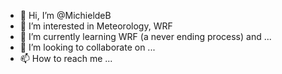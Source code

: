- 👋 Hi, I’m @MichieldeB
- 👀 I’m interested in Meteorology, WRF
- 🌱 I’m currently learning WRF (a never ending process) and ...
- 💞️ I’m looking to collaborate on ...
- 📫 How to reach me ...

<!---
MichieldeB/MichieldeB is a ✨ special ✨ repository because its `README.md` (this file) appears on your GitHub profile.
You can click the Preview link to take a look at your changes.
--->
